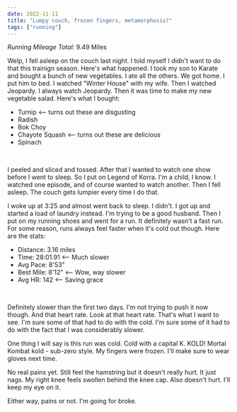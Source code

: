 ```yaml
---
date: 2022-11-11
title: "Lumpy couch, frozen fingers, metamorphosis?"
tags: ["running"]
---
```


*Running Mileage Total:* 9.49 Miles

Welp, I fell asleep on the couch last night. I told myself I didn't want to do that this trainign season. Here's what happened. I took my son to Karate and bought a bunch of new vegetables. I ate all the others. We got home. I put him to bed. I watched "Winter House" with my wife. Then I watched Jeopardy. I always watch Jeopardy. Then it was time to make my new vegetable salad. Here's what I bought:

- Turnip <-- turns out these are disgusting
- Radish
- Bok Choy
- Chayote Squash <-- turns out these are delicious 
- Spinach

<br />

I peeled and sliced and tossed. After that I wanted to watch one show before I went to sleep. So I put on Legend of Korra. I'm a child, I know. I watched one episode, and of course wanted to watch another. Then I fell asleep. The couch gets lumpier every time I do that.

I woke up at 3:25 and almost went back to sleep. I didn't. I got up and started a load of laundry instead. I'm trying to be a good husband. Then I put on my running shoes and went for a run. It definitely wasn't a fast run. For some reason, runs always feel faster when it's cold out though. Here are the stats:

- Distance: 3.16 miles
- Time: 28:01.91 <-- Much slower
- Avg Pace: 8'53"
- Best Mile: 8'12" <-- Wow, way slower
- Avg HR: 142 <-- Saving grace

<br />

Definitely slower than the first two days. I'm not trying to push it now though. And that heart rate. Look at that heart rate. That's what I want to see. I'm sure some of that had to do with the cold. I'm sure some of it had to do with the fact that I was considerably slower.

One thing I will say is this run was cold. Cold with a capital K. KOLD! Mortal Kombat kold - sub-zero style. My fingers were frozen. I'll make sure to wear gloves next time.

No real pains yet. Still feel the hamstring but it doesn't really hurt. It just nags. My right knee feels swollen behind the knee cap. Also doesn't hurt. I'll keep my eye on it.

Either way, pains or not. I'm going for broke.